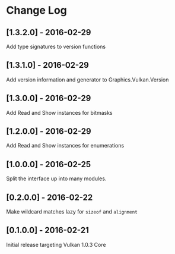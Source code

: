 # Change Log

## [1.3.2.0] - 2016-02-29
Add type signatures to version functions

## [1.3.1.0] - 2016-02-29
Add version information and generator to Graphics.Vulkan.Version

## [1.3.0.0] - 2016-02-29
Add Read and Show instances for bitmasks

## [1.2.0.0] - 2016-02-29
Add Read and Show instances for enumerations

## [1.0.0.0] - 2016-02-25
Split the interface up into many modules.

## [0.2.0.0] - 2016-02-22
Make wildcard matches lazy for `sizeof` and `alignment`

## [0.1.0.0] - 2016-02-21
Initial release targeting Vulkan 1.0.3 Core
